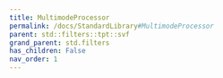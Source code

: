 ```yaml
---
title: MultimodeProcessor
permalink: /docs/StandardLibrary#MultimodeProcessor
parent: std::filters::tpt::svf
grand_parent: std.filters
has_children: False
nav_order: 1
---
```

